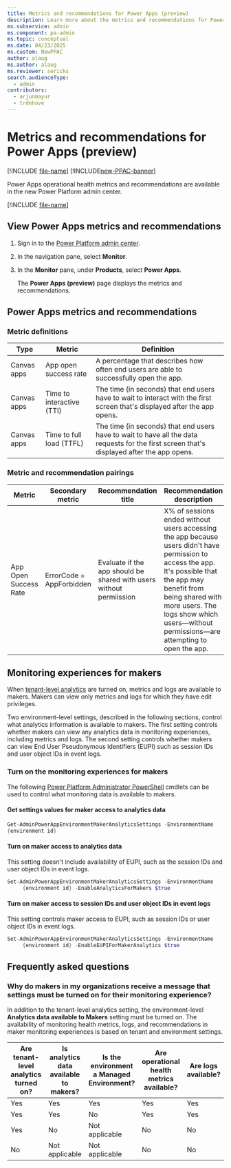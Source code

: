 ```yaml
---
title: Metrics and recommendations for Power Apps (preview)
description: Learn more about the metrics and recommendations for Power Apps.
ms.subservice: admin
ms.component: pa-admin
ms.topic: conceptual
ms.date: 04/23/2025
ms.custom: NewPPAC
author: alaug
ms.author: alaug
ms.reviewer: sericks
search.audienceType: 
  - admin
contributors:
  - arjunmayur
  - trdehove
---
```


# Metrics and recommendations for Power Apps (preview)

[!INCLUDE [file-name](~/../shared-content/shared/preview-includes/preview-banner.md)]
[!INCLUDE[new-PPAC-banner](~/includes/new-PPAC-banner.md)]

Power Apps operational health metrics and recommendations are available in the new Power Platform admin center.

[!INCLUDE [file-name](~/../shared-content/shared/preview-includes/preview-note-pp.md)]

## View Power Apps metrics and recommendations

 1. Sign in to the [Power Platform admin center](https://admin.powerplatform.microsoft.com/).
 1. In the navigation pane, select **Monitor**.
 1. In the **Monitor** pane, under **Products**, select **Power Apps**.

    The **Power Apps (preview)** page displays the metrics and recommendations.

## Power Apps metrics and recommendations

### Metric definitions
|Type | Metric | Definition |
|---|---|---|
|Canvas apps | App open success rate| A percentage that describes how often end users are able to successfully open the app. |
|Canvas apps| Time to interactive (TTI)| The time (in seconds) that end users have to wait to interact with the first screen that's displayed after the app opens. |
|Canvas apps| Time to full load (TTFL) | The time (in seconds) that end users have to wait to have all the data requests for the first screen that's displayed after the app opens. |


### Metric and recommendation pairings
| Metric | Secondary metric | Recommendation title | Recommendation description |
|---|---|---|---|
| App Open Success Rate | ErrorCode = AppForbidden | Evaluate if the app should be shared with users without permiission | X% of sessions ended without users accessing the app because users didn't have permission to access the app. It's possible that the app may benefit from being shared with more users. The logs show which users&mdash;without permissions&mdash;are attempting to open the app. |

## Monitoring experiences for makers

When [tenant-level analytics](../tenant-level-analytics.md) are turned on, metrics and logs are available to makers. Makers can view only metrics and logs for which they have edit privileges. 

Two environment-level settings, described in the following sections, control what analytics information is available to makers. The first setting controls whether makers can view any analytics data in monitoring experiences, including metrics and logs. The second setting controls whether makers can view End User Pseudonymous Identifiers (EUPI) such as session IDs and user object IDs in event logs.

### Turn on the monitoring experiences for makers

The following [Power Platform Administrator PowerShell](https://www.powershellgallery.com/packages/Microsoft.PowerApps.Administration.PowerShell/2.0.200) cmdlets can be used to control what monitoring data is available to makers.

#### Get settings values for maker access to analytics data

```PowerShell
Get-AdminPowerAppEnvironmentMakerAnalyticsSettings -EnvironmentName
{environment id}
```

#### Turn on maker access to analytics data

This setting doesn't include availability of EUPI, such as the session IDs and user object IDs in event logs.

```PowerShell
Set-AdminPowerAppEnvironmentMakerAnalyticsSettings -EnvironmentName
     {environment id} -EnableAnalyticsForMakers $true
```

#### Turn on maker access to session IDs and user object IDs in event logs

This setting controls maker access to EUPI, such as session IDs or user object IDs in event logs.

```PowerShell
Set-AdminPowerAppEnvironmentMakerAnalyticsSettings -EnvironmentName
     {environment id} -EnableEUPIForMakerAnalytics $true
```

## Frequently asked questions

### Why do makers in my organizations receive a message that settings must be turned on for their monitoring experience?

In addition to the tenant-level analytics setting, the environment-level **Analytics data available to Makers** setting must be turned on. The availability of monitoring health metrics, logs, and recommendations in maker monitoring experiences is based on tenant and environment settings.

| Are tenant-level analytics turned on? | Is analytics data available to makers? | Is the environment a Managed Environment? | Are operational health metrics available? | Are logs available? | Are recommendations available? |
|---|---|---|---|---|---|
| Yes | Yes | Yes | Yes | Yes | Yes |
| Yes | Yes | No | Yes | Yes | No |
| Yes | No | Not applicable | No | No | No |
| No | Not applicable | Not applicable | No | No |No |

